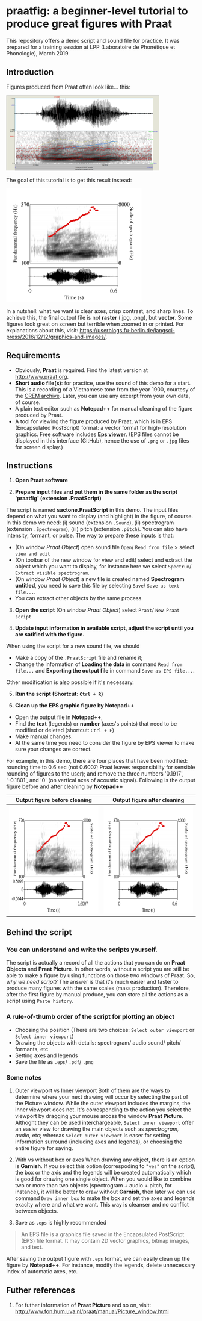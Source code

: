# praatfig: a beginner-level tutorial to produce great figures with Praat 

This repository offers a demo script and sound file for practice. It was prepared for a training session at LPP (Laboratoire de Phonétique et Phonologie), March 2019.


## Introduction

Figures produced from Praat often look like... this:

 <img src="images/BadFigure.png" alt="Figure 1: an example of bad figure on Praat using screenshort." height="200">

The goal of this tutorial is to get this result instead: 

 <img src="images/sac_Demo_cleaned.png" alt="Figure 1: an example of bad figure on Praat using screenshort." height="300">

In a nutshell: what we want is clear axes, crisp contrast, and sharp lines. To achieve this, the final output file is not **raster** (.jpg, .png), but **vector**. Some figures look great on screen but terrible when zoomed in or printed. For explanations about this, visit: https://userblogs.fu-berlin.de/langsci-press/2016/12/12/graphics-and-images/. 

## Requirements
- Obviously, **Praat** is required. Find the latest version at http://www.praat.org.
- **Short audio file(s)**: for practice, use the sound of this demo for a start. This is a recording of a Vietnamese tone from the year 1900, courtesy of the [CREM archive](https://archives.crem-cnrs.fr/archives/items/CNRSMH_I_1900_001_004/). Later, you can use any excerpt from your own data, of course. 
- A plain text editor such as **Notepad++** for manual cleaning of the figure produced by Praat. 
- A tool for viewing the figure produced by Praat, which is in EPS (Encapsulated PostScript) format: a vector format for high-resolution graphics. Free software includes [**Eps viewer**](https://epsviewer.org/). (EPS files cannot be displayed in this interface (GitHub), hence the use of `.png` or `.jpg` files for screen display.)

## Instructions

1. **Open Praat software**

2. **Prepare input files and put them in the same folder as the script 'praatfig' (extension .PraatScript)** 

The script is named **sactone.PraatScript** in this demo. 
The input files depend on what you want to display (and highlight) in the figure, of course. In this demo we need: (i) sound (extension `.Sound`), (ii) spectrogram (extension `.Spectrogram`), (iii) pitch (extension `.pitch`). You can also have intensity, formant, or pulse. The way to prepare these inputs is that: 
- (On window *Praat Object*) open sound file `Open`/ `Read from file` > select `view and edit`
- (On toolbar of the new window for view and edit) select and extract the object which you want to display, for instance here we select `Spectrum`/ `Extract visible spectrogram`. 
- (On window *Praat Object*) a new file is created named **Spectrogram untitled**, you need to save this file by selecting `Save`/ `Save as text file...`. 
- You can extract other objects by the same process.

3. **Open the script**
(On window *Praat Object*) select `Praat`/ `New Praat script`

4. **Update input information in available script, adjust the script until you are satified with the figure.**

When using the script for a new sound file, we should 
- Make a copy of the `.PraatScript` file and rename it;
- Change the information of **Loading the data** in command `Read from file...` and **Exporting the output file** in command `Save as EPS file...`. 

Other modification is also possible if it's necessary.

5. **Run the script (Shortcut: `Ctrl + R`)**

6. **Clean up the EPS graphic figure by Notepad++**
- Open the output file in **Notepad++**, 
- Find the **text** (legends) or **number** (axes's points) that need to be modified or deleted (shortcut: `Ctrl + F`)
- Make manual changes.
- At the same time you need to consider the figure by EPS viewer to make sure your changes are correct. 

For example, in this demo, there are four places that have been modified: rounding time to 0.6 sec (not 0.6007; Praat leaves responsibility for sensible rounding of figures to the user); and remove the three numbers '0.1917', '-0.1801', and '0' (on vertical axes of acoustic signal). Following is the output figure before and after cleaning by **Notepad++**

Output figure before cleaning | Output figure after cleaning
----------------------------- | ----------------------------
<img src="images/sac_Demo.png" height="288"> | <img src="images/sac_Demo_cleaned.png" height="288">

## Behind the script 
### You can understand and write the scripts yourself.
The script is actually a record of all the actions that you can do on **Praat Objects** and **Praat Picture**. In other words, without a script you are still be able to make a figure by using functions on those two windows of Praat. 
So, *why we need script?* The answer is that it's much easier and faster to produce many figures with the same scales (mass production). Therefore, after the first figure by manual produce, you can store all the actions as a script using `Paste history`.

### A rule-of-thumb order of the script for plotting an object 
- Choosing the position (There are two choices: `Select outer viewport` or `Select inner viewport`) 
- Drawing the objects with details: spectrogram/ audio sound/ pitch/ formants, etc
- Setting axes and legends
- Save the file as `.eps`/ `.pdf`/ `.png`

### Some notes
1. Outer viewport vs Inner viewport 
Both of them are the ways to determine where your next drawing will occur by selecting the part of the Picture window. While the outer viewport includes the margins, the inner viewport does not. It's corresponding to the action you select the viewport by dragging your mouse arcoss the window **Praat Picture**. Althoght they can be used interchargeable, `Select inner viewport` offer an easier view for drawing the main objects such as *spectrogram, audio,* etc; whereas `Select outer viewport` is easer for setting information surround (including axes and legends), or choosing the entire figure for saving. 

2. With vs without box or axes 
 When drawing any object, there is an option is **Garnish**. If you select this option (correspoding to `"yes"` on the script), the box or the axis and the legends will be created automatically which is good for drawing one single object. When you would like to combine two or more than two objects (spectrogram + audio + pitch, for instance), it will be better to draw without **Garnish**, then later we can use command `Draw inner box` to make the box and set the axes and legends exaclty where and what we want. This way is cleanser and no conflict between objects. 
 
3. Save as `.eps` is highly recommended 
> An EPS file is a graphics file saved in the Encapsulated PostScript (EPS) file format. It may contain 2D vector graphics, bitmap images, and text. 

After saving the output figure with `.eps` format, we can easily clean up the figure by **Notepad++**. For instance, modify the legends, delete unnecessary index of automatic axes, etc.

## Futher references
1. For futher information of **Praat Picture** and so on, visit: http://www.fon.hum.uva.nl/praat/manual/Picture_window.html
